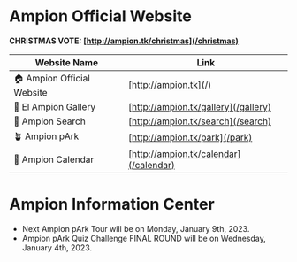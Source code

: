 # Ampion Official Website

**CHRISTMAS VOTE: [http://ampion.tk/christmas](/christmas)**

| Website Name              	| Link                                	|
|---------------------------	|-------------------------------------	|
| 🏠 Ampion Official Website 	| [http://ampion.tk](/)         	    |
| 🌆 El Ampion Gallery       	| [http://ampion.tk/gallery](/gallery) 	|
| 🔎 Ampion Search           	| [http://ampion.tk/search](/search)   	|
| 🪴 Ampion pArk             	| [http://ampion.tk/park](/park)        |
| 📆 Ampion Calendar            | [http://ampion.tk/calendar](/calendar)|

# Ampion Information Center

- Next Ampion pArk Tour will be on Monday, January 9th, 2023.
- Ampion pArk Quiz Challenge FINAL ROUND will be on Wednesday, January 4th, 2023. 
